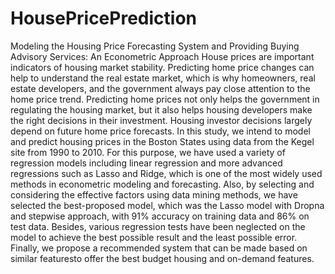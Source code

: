 # HousePricePrediction
Modeling the Housing Price Forecasting System and Providing Buying Advisory Services: An Econometric Approach
House prices are important indicators of housing market stability. Predicting home price changes can help to understand the real estate market, which is why homeowners, real estate developers, and the government always pay close attention to the home price trend. Predicting home prices not only helps the government in regulating the housing market, but it also helps housing developers make the right decisions in their investment. Housing investor decisions largely depend on future home price forecasts. In this study, we intend to model and predict housing prices in the Boston States using data from the Kegel site from 1990 to 2010. For this purpose, we have used a variety of regression models including linear regression and more advanced regressions such as Lasso and Ridge, which is one of the most widely used methods in econometric modeling and forecasting. Also, by selecting and considering the effective factors using data mining methods, we have selected the best-proposed model, which was the Lasso model with Dropna and stepwise approach, with 91% accuracy on training data and 86% on test data. Besides, various regression tests have been neglected on the model to achieve the best possible result and the least possible error. Finally, we propose a recommended system that can be made based on similar featuresto offer the best budget housing and on-demand features.
